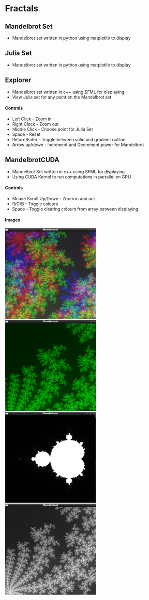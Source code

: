 # Fractals
## Mandelbrot Set <br>
- Mandelbrot set written in python using matplotlib to display

## Julia Set <br>
- Mandelbrot set written in python using matplotlib to display

## Explorer <br>
- Mandelbrot set written in c++ using SFML for displaying
- View Julia set for any point on the Mandelbrot set
#### Controls
- Left Click - Zoom in
- Right Clock - Zoom out
- Middle Click - Choose point for Julia Set
- Space - Reset
- Return/Enter - Toggle between solid and gradient outline
- Arrow up/down - Increment and Decrement power for Mandelbrot

## MandelbrotCUDA
- Mandelbrot Set written in c++ using SFML for displaying
- Using CUDA Kernel to run computations in parrallel on GPU
#### Controls
- Mouse Scroll Up/Down - Zoom in and out
- R/G/B - Toggle colours
- Space - Toggle clearing colours from array between displaying
#### Images
<p float="left">
  <img src="https://github.com/MattR2718/Fractals/blob/main/MandelbrotCUDA/img/coloursMandelbrot.png" width="300" height="300"/>
  <img src="https://github.com/MattR2718/Fractals/blob/main/MandelbrotCUDA/img/greenMandelbrot.png" width="300" height="300"/>
  <img src="https://github.com/MattR2718/Fractals/blob/main/MandelbrotCUDA/img/mandelbrot.png" width="300" height="300"/>
  <img src="https://github.com/MattR2718/Fractals/blob/main/MandelbrotCUDA/img/mandelbrotZoom.png" width="300" height="300"/>
</p>
